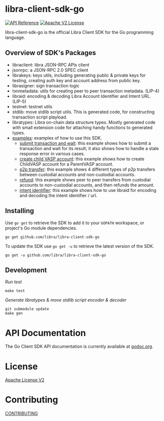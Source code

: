 # libra-client-sdk-go

[![API Reference](https://img.shields.io/badge/api-reference-blue.svg)](https://github.com/libra/libra/blob/master/json-rpc/json-rpc-spec.md) [![Apache V2 License](https://img.shields.io/badge/license-Apache%20V2-blue.svg)](../master/LICENSE)

libra-client-sdk-go is the official Libra Client SDK for the Go programming language.

## Overview of SDK's Packages

- libraclient: libra JSON-RPC APIs client
- jsonrpc: a JSON-RPC 2.0 SPEC client
- librakeys: keys utils, including generating public & private keys for testing, creating auth key and account address from public key.
- librasigner: sign transaction logic
- txnmetadata: utils for creating peer to peer transaction metadata. (LIP-4)
- libraid: encoding & decoding Libra Account Identifier and Intent URL. (LIP-5)
- testnet: testnet utils
- stdlib: move stdlib script utils. This is generated code, for constructing transaction script playload.
- libratypes: Libra on-chain data structure types. Mostly generated code with small extension code for attaching handy functions to generated types.
- [examples](../../tree/master/examples): examples of how to use this SDK.
  - [submit transaction and wait](../master/examples/exampleutils/submit_and_wait.go): this example shows how to submit a transaction and wait for its result; it also shows how to handle a stale response error in various cases.
  - [create child VASP account](../master/examples/create-child-vasp-account/main.go): this example shows how to create ChildVASP account for a ParentVASP account.
  - [p2p transfer](../master/examples/p2p-transfers/main.go): this example shows 4 different types of p2p transfers between custodial accounts and non-custodial accounts.
  - [refund](../master/examples/refund/main.go): this example shows peer to peer transfers from custodial accounts to non-custodial accounts, and then refunds the amount.
  - [intent identifier](../master/examples/intent-identifier/main.go): this example shows how to use libraid for encoding and decoding the intent identifier / url.

## Installing

Use `go get` to retrieve the SDK to add it to your `GOPATH` workspace, or
project's Go module dependencies.

	go get github.com/libra/libra-client-sdk-go

To update the SDK use `go get -u` to retrieve the latest version of the SDK.

	go get -u github.com/libra/libra-client-sdk-go


## Development

*Run test*

```
make test
```

*Generate libratypes & move stdlib script encoder & decoder*

```
git submodule update
make gen
```

# API Documentation

The Go Client SDK API documentation is currently available at [godoc.org](https://godoc.org/github.com/libra/libra-client-sdk-go).

# License

[Apache License V2](../master/LICENSE)


# Contributing

[CONTRIBUTING](../master/CONTRIBUTING.md)
